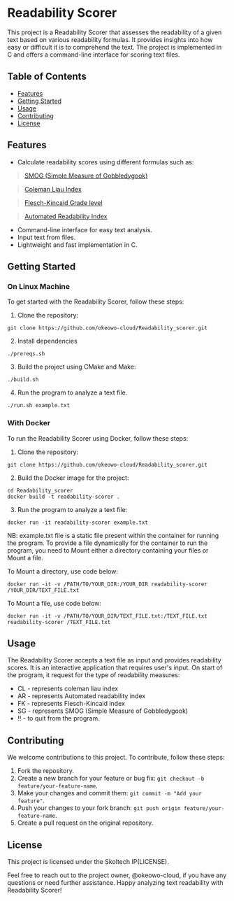 # Readability Scorer

This project is a Readability Scorer that assesses the readability of a given text based on various readability formulas. It provides insights into how easy or difficult it is to comprehend the text. The project is implemented in C and offers a command-line interface for scoring text files.

## Table of Contents
- [Features](#features)
- [Getting Started](#getting-started)
- [Usage](#usage)
- [Contributing](#contributing)
- [License](#license)

## Features

- Calculate readability scores using different formulas such as:
> [SMOG (Simple Measure of Gobbledygook)](https://en.wikipedia.org/wiki/SMOG)

> [Coleman Liau Index](https://en.wikipedia.org/wiki/Coleman%E2%80%93Liau_index)

> [Flesch-Kincaid Grade level](https://en.wikipedia.org/wiki/Flesch%E2%80%93Kincaid_readability_tests)

> [Automated Readability Index](https://en.wikipedia.org/wiki/Automated_readability_index)

- Command-line interface for easy text analysis.
- Input text from files.
- Lightweight and fast implementation in C.

## Getting Started

### On Linux Machine
To get started with the Readability Scorer, follow these steps:

1. Clone the repository:
```
git clone https://github.com/okeowo-cloud/Readability_scorer.git
```

2. Install dependencies
```
./prereqs.sh
```

3. Build the project using CMake and Make:
```
./build.sh
```

4. Run the program to analyze a text file.
```
./run.sh example.txt
```

### With Docker
To run the Readability Scorer using Docker, follow these steps:

1. Clone the repository:
```
git clone https://github.com/okeowo-cloud/Readability_scorer.git
```

2. Build the Docker image for the project:
```
cd Readability_scorer
docker build -t readability-scorer .
```

3. Run the program to analyze a text file:
```
docker run -it readability-scorer example.txt
```
NB: example.txt file is a static file present within the container for running the program.
To provide a file dynamically for the container to run the program, you need to Mount either a directory containing your files or Mount a file.

To Mount a directory, use code below:
```
docker run -it -v /PATH/TO/YOUR_DIR:/YOUR_DIR readability-scorer /YOUR_DIR/TEXT_FILE.txt
```

To Mount a file, use code below:
```
docker run -it -v /PATH/TO/YOUR_DIR/TEXT_FILE.txt:/TEXT_FILE.txt readability-scorer /TEXT_FILE.txt
```

## Usage

The Readability Scorer accepts a text file as input and provides readability scores. It is an interactive application that requires user's input.
On start of the program, it request for the type of readability measures:
- CL - represents coleman liau index
- AR - represents Automated readability index
- FK - represents Flesch-Kincaid index
- SG - represents SMOG (Simple Measure of Gobbledygook)
- !! - to quit from the program.

## Contributing

We welcome contributions to this project. To contribute, follow these steps:

1. Fork the repository.
2. Create a new branch for your feature or bug fix: `git checkout -b feature/your-feature-name`.
3. Make your changes and commit them: `git commit -m "Add your feature"`.
4. Push your changes to your fork branch: `git push origin feature/your-feature-name`.
5. Create a pull request on the original repository.

## License

This project is licensed under the Skoltech IP(LICENSE).

Feel free to reach out to the project owner, @okeowo-cloud, if you have any questions or need further assistance.
Happy analyzing text readability with Readability Scorer!
